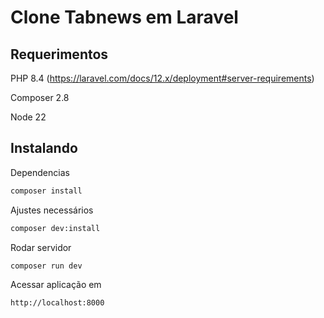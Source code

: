 # Clone Tabnews em Laravel

## Requerimentos

PHP 8.4 (https://laravel.com/docs/12.x/deployment#server-requirements)

Composer 2.8

Node 22

## Instalando

Dependencias
```sh
composer install
```

Ajustes necessários
```sh
composer dev:install
```

Rodar servidor
```sh
composer run dev
```

Acessar aplicação em
```
http://localhost:8000
```
